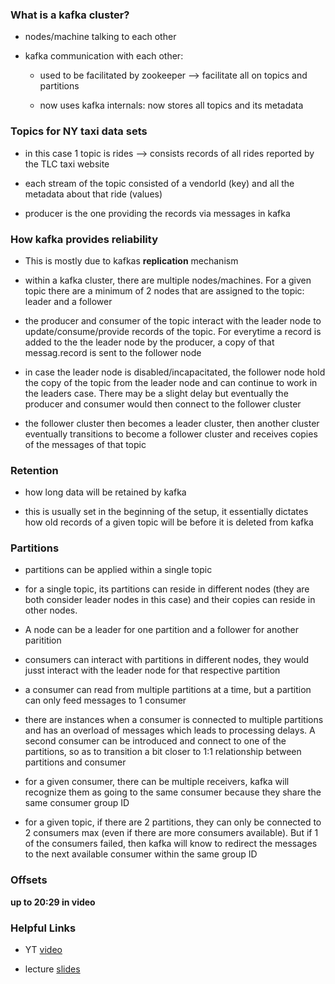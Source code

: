 ### What is a kafka cluster?

* nodes/machine talking to each other 

* kafka communication with each other: 

    - used to be facilitated by zookeeper --> facilitate all on topics and partitions 

    - now uses kafka internals: now stores all topics and its metadata 

### Topics for NY taxi data sets 

* in this case 1 topic is rides --> consists records of all rides reported by the TLC taxi website

* each stream of the topic consisted of a vendorId (key) and all the metadata about that ride (values)

* producer is the one providing the records via messages in kafka 

### How kafka provides reliability 

* This is mostly due to kafkas **replication** mechanism

* within a kafka cluster, there are multiple nodes/machines. For a given topic there are a minimum of 2 nodes that are assigned to the topic: leader and a follower 

* the producer and consumer of the topic interact with the leader node to update/consume/provide records of the topic. For everytime a record is added to the the leader node by the producer, a copy of that messag.record is sent to the follower node

* in case the leader node is disabled/incapacitated, the follower node hold the copy of the topic from the leader node and can continue to work in the leaders case. There may be a slight delay but eventually the producer and consumer would then connect to the follower cluster 

* the follower cluster then becomes a leader cluster, then another cluster eventually transitions to become a follower cluster and receives copies of the messages of that topic

### Retention

* how long data will be retained by kafka 

* this is usually set in the beginning of the setup, it essentially dictates how old records of a given topic will be before it is deleted from kafka 

### Partitions 

* partitions can be applied within a single topic 

* for a single topic, its partitions can reside in different nodes (they are both consider leader nodes in this case) and their copies can reside in other nodes. 

* A node can be a leader for one partition and a follower for another paritition 

* consumers can interact with partitions in different nodes, they would jusst interact with the leader node for that respective partition 

* a consumer can read from multiple partitions at a time, but a partition can only feed messages to 1 consumer

* there are instances when a consumer is connected to multiple partitions and has an overload of messages which leads to processing delays. A second consumer can be introduced and connect to one of the partitions, so as to transition a bit closer to 1:1 relationship between partitions and consumer 

* for a given consumer, there can be multiple receivers, kafka will recognize them as going to the same consumer because they share the same consumer group ID 

* for a given topic, if there are 2 partitions, they can only be connected to 2 consumers max (even if there are more consumers available). But if 1 of the consumers failed, then kafka will know to redirect the messages to the next available consumer within the same group ID 

### Offsets 

**up to 20:29 in video**



### Helpful Links

* YT [video](https://www.youtube.com/watch?v=SXQtWyRpMKs&list=PL3MmuxUbc_hJed7dXYoJw8DoCuVHhGEQb&index=73)

* lecture [slides](https://docs.google.com/presentation/d/1bCtdCba8v1HxJ_uMm9pwjRUC-NAMeB-6nOG2ng3KujA/edit#slide=id.p1)